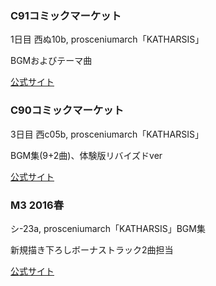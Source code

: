 
### C91コミックマーケット
1日目 西ぬ10b, prosceniumarch「KATHARSIS」

BGMおよびテーマ曲

[公式サイト](http://prosceniumarch.wix.com/katharsis)

### C90コミックマーケット
3日目 西c05b, prosceniumarch「KATHARSIS」  

BGM集(9+2曲)、体験版リバイズドver

[公式サイト](http://prosceniumarch.wix.com/katharsis)

### M3 2016春
シ-23a, prosceniumarch「KATHARSIS」BGM集

新規描き下ろしボーナストラック2曲担当

[公式サイト](http://prosceniumarch.wix.com/katharsis)